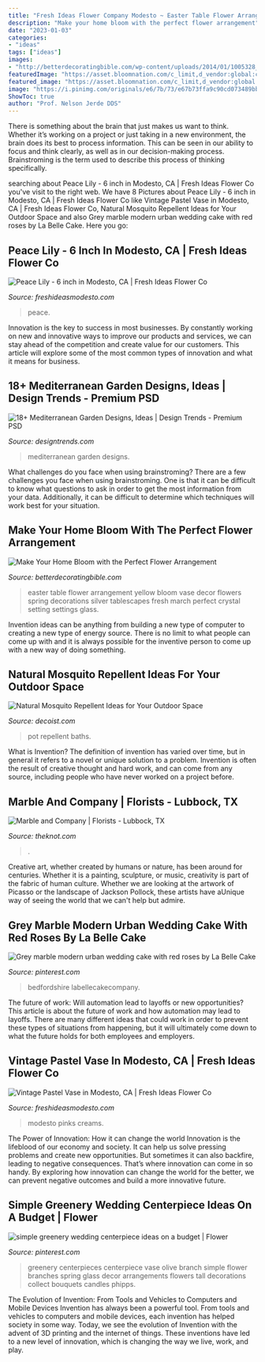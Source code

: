 ```yaml
---
title: "Fresh Ideas Flower Company Modesto ~ Easter Table Flower Arrangement Yellow Bloom Vase Decor Flowers Spring Decorations Silver Tablescapes Fresh March Perfect Crystal Setting Settings Glass"
description: "Make your home bloom with the perfect flower arrangement"
date: "2023-01-03"
categories:
- "ideas"
tags: ["ideas"]
images:
- "http://betterdecoratingbible.com/wp-content/uploads/2014/01/1005328_624794724245697_1680629921_n.jpg"
featuredImage: "https://asset.bloomnation.com/c_limit,d_vendor:global:catalog:product:image.png,f_auto,fl_preserve_transparency,q_auto/v1605615106/vendor/6235/catalog/product/2/0/20200228022644_file_5e587a64e7bfa_5e587a828eda2.jpg"
featured_image: "https://asset.bloomnation.com/c_limit,d_vendor:global:catalog:product:image.png,f_auto,fl_preserve_transparency,q_auto/v1605615106/vendor/6235/catalog/product/2/0/20200228022644_file_5e587a64e7bfa_5e587a828eda2.jpg"
image: "https://i.pinimg.com/originals/e6/7b/73/e67b73ffa9c90cd073489bb5c937981e.jpg"
ShowToc: true
author: "Prof. Nelson Jerde DDS"
---
```



There is something about the brain that just makes us want to think. Whether it’s working on a project or just taking in a new environment, the brain does its best to process information. This can be seen in our ability to focus and think clearly, as well as in our decision-making process. Brainstroming is the term used to describe this process of thinking specifically.

	

		
searching about Peace Lily - 6 inch in Modesto, CA | Fresh Ideas Flower Co you've visit to the right web. We have 8 Pictures about Peace Lily - 6 inch in Modesto, CA | Fresh Ideas Flower Co like Vintage Pastel Vase in Modesto, CA | Fresh Ideas Flower Co, Natural Mosquito Repellent Ideas for Your Outdoor Space and also Grey marble modern urban wedding cake with red roses by La Belle Cake. Here you go:
		
    
## Peace Lily - 6 Inch In Modesto, CA | Fresh Ideas Flower Co

<img loading=lazy src="https://res.cloudinary.com/bloomnation/c_limit,d_vendor:global:catalog:product:image.png,f_auto,fl_preserve_transparency,q_auto/v1561790748/vendor/6235/catalog/product/2/0/20180713105856_file_5b492eb073415.jpg" onerror="this.onerror=null;this.src='https://tse4.mm.bing.net/th?id=OIP.3L8evUHC7850ad2DFsp8UgHaKN&amp;pid=15.1';" alt="Peace Lily - 6 inch in Modesto, CA | Fresh Ideas Flower Co">

_Source: freshideasmodesto.com_

>peace. 

	

Innovation is the key to success in most businesses. By constantly working on new and innovative ways to improve our products and services, we can stay ahead of the competition and create value for our customers. This article will explore some of the most common types of innovation and what it means for business.

    
## 18+ Mediterranean Garden Designs, Ideas | Design Trends - Premium PSD

<img loading=lazy src="https://images.designtrends.com/wp-content/uploads/2016/09/02170826/Small-Mediterranean-Garden-Design.jpg" onerror="this.onerror=null;this.src='https://tse2.mm.bing.net/th?id=OIP.JN3aOu79IdDAWUHu5G9yfgHaJ4&amp;pid=15.1';" alt="18+ Mediterranean Garden Designs, Ideas | Design Trends - Premium PSD">

_Source: designtrends.com_

>mediterranean garden designs. 

	

What challenges do you face when using brainstroming?
There are a few challenges you face when using brainstroming. One is that it can be difficult to know what questions to ask in order to get the most information from your data. Additionally, it can be difficult to determine which techniques will work best for your situation.

    
## Make Your Home Bloom With The Perfect Flower Arrangement

<img loading=lazy src="http://betterdecoratingbible.com/wp-content/uploads/2014/01/1005328_624794724245697_1680629921_n.jpg" onerror="this.onerror=null;this.src='https://tse3.mm.bing.net/th?id=OIP.siADPlFnbCXqm9FUqiGC1gHaJ4&amp;pid=15.1';" alt="Make Your Home Bloom with the Perfect Flower Arrangement">

_Source: betterdecoratingbible.com_

>easter table flower arrangement yellow bloom vase decor flowers spring decorations silver tablescapes fresh march perfect crystal setting settings glass. 

	

Invention ideas can be anything from building a new type of computer to creating a new type of energy source. There is no limit to what people can come up with and it is always possible for the inventive person to come up with a new way of doing something.

    
## Natural Mosquito Repellent Ideas For Your Outdoor Space

<img loading=lazy src="https://cdn.decoist.com/wp-content/uploads/2015/05/Beautiful-hanging-pot-garden-by-Sustainable-Garden-Design-Perth.jpg" onerror="this.onerror=null;this.src='https://tse4.mm.bing.net/th?id=OIP.Sqe9k7SbJOeufDtFi8mZZQHaKs&amp;pid=15.1';" alt="Natural Mosquito Repellent Ideas for Your Outdoor Space">

_Source: decoist.com_

>pot repellent baths. 

	

What is Invention?
The definition of invention has varied over time, but in general it refers to a novel or unique solution to a problem. Invention is often the result of creative thought and hard work, and can come from any source, including people who have never worked on a project before.

    
## Marble And Company | Florists - Lubbock, TX

<img loading=lazy src="https://media-api.xogrp.com/images/2527a419-402e-4012-89d0-897ae5930100~rs_320.480" onerror="this.onerror=null;this.src='https://tse1.mm.bing.net/th?id=OIP.XZyZfeBBrUK_8X6DtZylYQAAAA&amp;pid=15.1';" alt="Marble and Company | Florists - Lubbock, TX">

_Source: theknot.com_

>. 

	

Creative art, whether created by humans or nature, has been around for centuries. Whether it is a painting, sculpture, or music, creativity is part of the fabric of human culture. Whether we are looking at the artwork of Picasso or the landscape of Jackson Pollock, these artists have aUnique way of seeing the world that we can't help but admire.

    
## Grey Marble Modern Urban Wedding Cake With Red Roses By La Belle Cake

<img loading=lazy src="https://i.pinimg.com/originals/e6/7b/73/e67b73ffa9c90cd073489bb5c937981e.jpg" onerror="this.onerror=null;this.src='https://tse4.mm.bing.net/th?id=OIP.yHNAksYiyHRSNIrvvJfAZQHaKn&amp;pid=15.1';" alt="Grey marble modern urban wedding cake with red roses by La Belle Cake">

_Source: pinterest.com_

>bedfordshire labellecakecompany. 

	

The future of work: Will automation lead to layoffs or new opportunities?
This article is about the future of work and how automation may lead to layoffs. There are many different ideas that could work in order to prevent these types of situations from happening, but it will ultimately come down to what the future holds for both employees and employers.

    
## Vintage Pastel Vase In Modesto, CA | Fresh Ideas Flower Co

<img loading=lazy src="https://asset.bloomnation.com/c_limit,d_vendor:global:catalog:product:image.png,f_auto,fl_preserve_transparency,q_auto/v1605615106/vendor/6235/catalog/product/2/0/20200228022644_file_5e587a64e7bfa_5e587a828eda2.jpg" onerror="this.onerror=null;this.src='https://tse1.mm.bing.net/th?id=OIP.CFVn0NAGdZR1gn-ge-kHdAHaJ4&amp;pid=15.1';" alt="Vintage Pastel Vase in Modesto, CA | Fresh Ideas Flower Co">

_Source: freshideasmodesto.com_

>modesto pinks creams. 

	

The Power of Innovation: How it can change the world
Innovation is the lifeblood of our economy and society. It can help us solve pressing problems and create new opportunities. But sometimes it can also backfire, leading to negative consequences. That’s where innovation can come in so handy. By exploring how innovation can change the world for the better, we can prevent negative outcomes and build a more innovative future.

    
## Simple Greenery Wedding Centerpiece Ideas On A Budget | Flower

<img loading=lazy src="https://i.pinimg.com/736x/bd/6d/66/bd6d66978ba7867518eedf036da093af.jpg" onerror="this.onerror=null;this.src='https://tse2.mm.bing.net/th?id=OIP.kS11r-Svw8eIdsMzzGxi7wHaKD&amp;pid=15.1';" alt="simple greenery wedding centerpiece ideas on a budget | Flower">

_Source: pinterest.com_

>greenery centerpieces centerpiece vase olive branch simple flower branches spring glass decor arrangements flowers tall decorations collect bouquets candles phipps. 

	

The Evolution of Invention: From Tools and Vehicles to Computers and Mobile Devices
Invention has always been a powerful tool. From tools and vehicles to computers and mobile devices, each invention has helped society in some way. Today, we see the evolution of Invention with the advent of 3D printing and the internet of things. These inventions have led to a new level of innovation, which is changing the way we live, work, and play.

